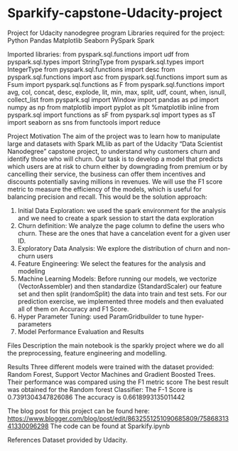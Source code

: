 # Sparkify-capstone-Udacity-project
Project for Udacity nanodegree program
Libraries required for the project:
Python
Pandas
Matplotlib
Seaborn
PySpark
Spark

Imported libraries:
from pyspark.sql.functions import udf
from pyspark.sql.types import StringType
from pyspark.sql.types import IntegerType
from pyspark.sql.functions import desc
from pyspark.sql.functions import asc
from pyspark.sql.functions import sum as Fsum
import pyspark.sql.functions as F
from pyspark.sql.functions import avg, col, concat, desc, explode, lit, min, max, split, udf, count, when, isnull, collect_list
from pyspark.sql import Window
import pandas as pd
import numpy as np
from matplotlib import pyplot as plt
%matplotlib inline
from pyspark.sql import functions as sF
from pyspark.sql import types as sT
import seaborn as sns
from functools import reduce

Project Motivation
The aim of the project was to learn how to manipulate large and datasets with Spark MLlib as part of the Udacity “Data Scientist Nanodegree” capstone project, to understand why customers churn and identify those who will churn. Our task is to develop a model that predicts which users are at risk to churn either by downgrading from premium or by cancelling their service, the business can offer them incentives and discounts potentially saving millions in revenues.
We will use the F1 score metric to measure the efficiency of the models, which is useful for balancing precision and recall. This would be the solution approach:
1.	Initial Data Exploration: we used the spark environment for the analysis and we need to create a spark session to start the data exploration
2.	Churn definition: We analyze the page column to define the users who churn. These are the ones that have a cancelation event for a given user ID.
3.	Exploratory Data Analysis: We explore the distribution of churn and non-churn users
4.	Feature Engineering: We select the features for the analysis and modeling
5.	Machine Learning Models: Before running our models, we vectorize (VectorAssembler) and then standardize (StandardScaler) our feature set and then split (randomSplit) the data into train and test sets. For our prediction exercise, we implemented three models and then evaluated all of them on Accuracy and F1 Score.
6.	Hyper Parameter Tuning: used ParamGridbuilder to tune hyper-parameters
7.	Model Performance Evaluation and Results

Files Description
the main notebook is the sparkly project where we do all the preprocessing, feature engineering and modelling.

Results
Three different models were trained with the dataset provided:  Random Forest, Support Vector Machines and Gradient Boosted Trees. 
Their performance was compared using the F1 metric score 
The best result was obtained for the Random forest Classifier:
The F-1 Score is 0.7391304347826086
The accuracy is 0.6618993135011442

The blog post for this project can be found here: https://www.blogger.com/blog/post/edit/8632551251090685809/7586831341330096298
The code can be found at Sparkify.ipynb

References
Dataset provided by Udacity.


